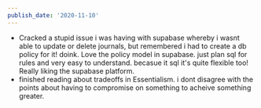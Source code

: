 ```yaml
---
publish_date: '2020-11-10'
---
```

- Cracked a stupid issue i was having with supabase whereby i wasnt able to update or delete journals, but remembered i had to create a db policy for it! doink. Love the policy model in supabase. just plan sql for rules and very easy to understand. becasue it sql it's quite flexible too! Really liking the supabase platform.
- finished reading about tradeoffs in Essentialism. i dont disagree with the points about having to compromise on something to acheive something greater.
